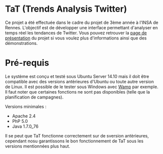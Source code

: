 TaT (Trends Analysis Twitter)
=========================

Ce projet a été effectuée dans le cadre du projet de 3ème année à l'INSA de Rennes.
L'objectif est de développer une interface permettant d'analyser en temps réel les tendances de Twitter.
Vous pouvez retrouver la [page de présentation](http://trends-analysis-twitter.tk/) du projet si vous voulez plus d'informations ainsi que des démonstrations.

Pré-requis
==========

Le système est conçu et testé sous Ubuntu Server 14.10 mais il doit être compatible avec des versions antèrieures d'Ubuntu ou toute autre version de Linux.
Il est possible de le tester sous Windows avec [Wamp](http://www.wampserver.com/) par exemple. Il faut noter que certaines fonctions ne sont pas disponibles (telle que la planification de campagnes).

Versions minimales :

- Apache 2.4
- PhP 5.0
- Java 1.7.0_76

Il se peut que TaT fonctionne correctement sur de sversion antèrieures, cependant nosu garantissons le bon fonctionnement de TaT sous les versions mentionnées plus haut.
